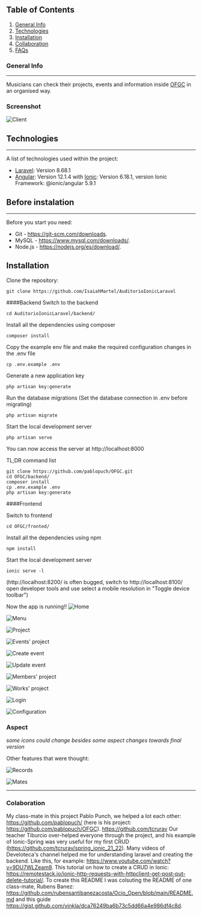 ## Table of Contents
1. [General Info](#general-info)
2. [Technologies](#technologies)
3. [Installation](#installation)
4. [Collaboration](#collaboration)
5. [FAQs](#faqs)
### General Info
***

Musicians can check their projects, events and information inside [OFGC](https://ofgrancanaria.com/es) in an organised way. 

### Screenshot
![Client](https://ofgrancanaria.com/wp-content/uploads/2020/03/Group.png)
## Technologies
***
A list of technologies used within the project:
* [Laravel](https://laravel.com/): Version 8.68.1
* [Angular](https://angular.io/): Version 12.1.4 with [Ionic](https://ionicframework.com/): 
Version 6.18.1, version Ionic Framework: @ionic/angular 5.9.1

## Before instalation
***
Before you start you need:
* Git - https://git-scm.com/downloads.
* MySQL - https://www.mysql.com/downloads/.
* Node.js - https://nodejs.org/es/download/.

## Installation
Clone the repository:

```
git clone https://github.com/IsaiahMartel/AuditorioIonicLaravel
```
####Backend
Switch to the backend

```
cd AuditorioIonicLaravel/backend/
```
Install all the dependencies using composer
```
composer install
```
Copy the example env file and make the required configuration changes in the .env file 
```
cp .env.example .env
```
Generate a new application key
```
php artisan key:generate
```

Run the database migrations (Set the database connection in .env before migrating)

```
php artisan migrate
```

Start the local development server
```
php artisan serve
```

You can now access the server at http://localhost:8000

TL;DR command list

```
git clone https://github.com/pablopuch/OFGC.git
cd OFGC/backend/
composer install
cp .env.example .env
php artisan key:generate
```

####Frontend

Switch to frontend
```
cd OFGC/fronted/
```

Install all the dependencies using npm
```
npm install
```

Start the local development server

```
ionic serve -l
```
(http://localhost:8200/ is often bugged, switch to http://localhost:8100/ open developer tools and use select a mobile resolution in "Toggle device toolbar")

Now the app is running!!
![Home](https://user-images.githubusercontent.com/91074551/146265703-694dce4a-329e-476b-bd89-a370778a9523.PNG)

![Menu](https://user-images.githubusercontent.com/91074551/146265716-70f2032b-a292-4ec4-b902-d28faec91a59.PNG)

![Project](https://user-images.githubusercontent.com/91074551/146265757-19876ff7-2a2d-401b-b459-463684b9f380.PNG)

![Events' project](https://user-images.githubusercontent.com/91074551/146265794-cda7119f-54cd-4f82-9256-942e2e80b3a1.PNG)

![Create event](https://user-images.githubusercontent.com/91074551/146265844-49850471-2e0d-4a19-acbf-6b53a1546d9a.PNG)

![Update event](https://user-images.githubusercontent.com/91074551/146265860-34f5d756-cfd8-445d-8e2c-6f5182c6dd08.PNG)

![Members' project](https://user-images.githubusercontent.com/91074551/146265881-9ebdc097-6854-4cd0-a287-34ad48a41639.PNG)

![Works' project](https://user-images.githubusercontent.com/91074551/146265920-ce688cab-4824-4734-9c2a-136281b39760.PNG)

![Login](https://user-images.githubusercontent.com/91074551/146265733-6dd6cdcb-4230-40ee-805b-1506cfb7aea9.PNG)

![Configuration](https://user-images.githubusercontent.com/91074551/146265955-8a3d34a8-bdc5-4b2b-b910-f1f8fe3e51f5.PNG)


### Aspect
*some icons could change besides some aspect changes towards final version*

Other features that were thought:

![Records](https://user-images.githubusercontent.com/91074551/141491416-9e641c5f-be9e-4be8-87a3-1384ea239be7.png)

![Mates](https://user-images.githubusercontent.com/91074551/141491418-5a55d220-7289-46bc-9af3-8253a9e7711c.png)
***

### Colaboration
My class-mate in this project Pablo Punch, we helped a lot each other: https://github.com/pablopuch/ (here is his project: https://github.com/pablopuch/OFGC).
https://github.com/tcrurav Our teacher Tiburcio over-helped everyone through the project, and his example of Ionic-Spring was very useful for my first CRUD (https://github.com/tcrurav/spring_ionic_21_22).
Many videos of Develoteca's channel helped me for understanding laravel and creating the backend. Like this, for example: https://www.youtube.com/watch?v=9DU7WLZeam8.
This tutorial on how to create a CRUD in Ionic: https://remotestack.io/ionic-http-requests-with-httpclient-get-post-put-delete-tutorial/.
To create this README I was colsuting the README of one class-mate, Rubens Banez: https://github.com/rubensantibanezacosta/Ocio_Open/blob/main/README.md and this guide https://gist.github.com/vinkla/dca76249ba6b73c5dd66a4e986df4c8d.
